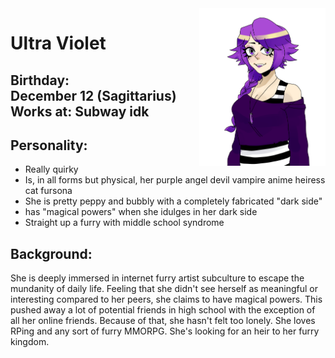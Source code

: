 <img src= "https://github.com/Pixelmation/Monster_Chan/blob/master/Images/ultra_violet.png" width = 40% height = 40% align = "right">

<h1>
  Ultra Violet
</h1>

<h2>
  Birthday: <br> December 12 (Sagittarius) <br>
  Works at: Subway idk
</h2>

<h2>
  Personality:
  
</h2>
  
<ul>
  <li>Really quirky</li>
  <li>Is, in all forms but physical, her purple angel devil vampire anime heiress cat fursona</li>
  <li>She is pretty peppy and bubbly with a completely fabricated "dark side"</li>
  <li>has "magical powers" when she idulges in her dark side</li>
  <li>Straight up a furry with middle school syndrome</li>
</ul>

<h2>
  Background: 
</h2>

<p>
  She is deeply immersed in internet furry artist subculture to escape the mundanity of daily life. Feeling that she didn't see herself as meaningful or interesting compared to her peers, she claims to have magical powers. This pushed away a lot of potential friends in high school with the exception of all her online friends. Because of that, she hasn't felt too lonely. She loves RPing and any sort of furry MMORPG. She's looking for an heir to her furry kingdom.
</p>

<p>
  
</p>
